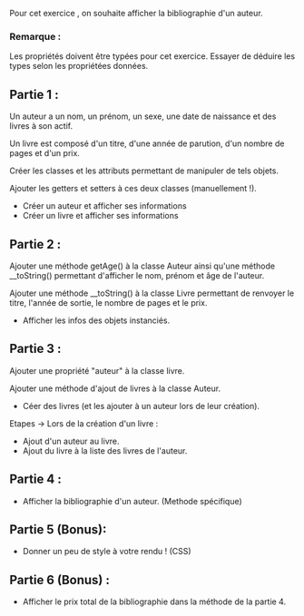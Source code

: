 Pour cet exercice , on souhaite afficher la bibliographie d'un auteur.

### Remarque :

Les propriétés doivent être typées pour cet exercice.
Essayer de déduire les types selon les propriétées données.

## Partie 1 :

Un auteur a un nom, un prénom, un sexe, une date de naissance et des livres à son actif.

Un livre est composé d'un titre, d'une année de parution, d'un nombre de pages et d'un prix.

Créer les classes et les attributs permettant de manipuler de tels objets.

Ajouter les getters et setters à ces deux classes (manuellement !).

- Créer un auteur et afficher ses informations
- Créer un livre et afficher ses informations

## Partie 2 :

Ajouter une méthode getAge() à la classe Auteur ainsi qu'une méthode \_\_toString() permettant d'afficher le nom, prénom et âge de l'auteur.

Ajouter une méthode \_\_toString() à la classe Livre permettant de renvoyer le titre, l'année de sortie, le nombre de pages et le prix.

- Afficher les infos des objets instanciés.

## Partie 3 :

Ajouter une propriété "auteur" à la classe livre.

Ajouter une méthode d'ajout de livres à la classe Auteur.

- Céer des livres (et les ajouter à un auteur lors de leur création).

Etapes
-> Lors de la création d'un livre :

- Ajout d'un auteur au livre.
- Ajout du livre à la liste des livres de l'auteur.

## Partie 4 :

- Afficher la bibliographie d'un auteur.
  (Methode spécifique)

## Partie 5 (Bonus):

- Donner un peu de style à votre rendu ! (CSS)

## Partie 6 (Bonus) :

- Afficher le prix total de la bibliographie dans la méthode de la partie 4.
